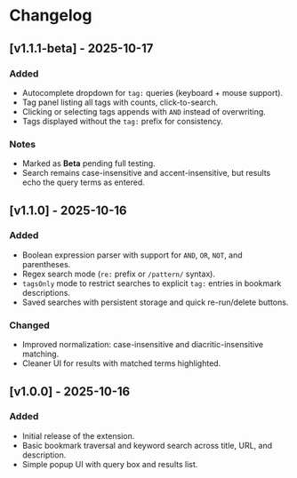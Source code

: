# Changelog

## [v1.1.1-beta] - 2025-10-17
### Added
- Autocomplete dropdown for `tag:` queries (keyboard + mouse support).
- Tag panel listing all tags with counts, click-to-search.
- Clicking or selecting tags appends with `AND` instead of overwriting.
- Tags displayed without the `tag:` prefix for consistency.

### Notes
- Marked as **Beta** pending full testing.
- Search remains case-insensitive and accent-insensitive, but results echo the query terms as entered.

## [v1.1.0] - 2025-10-16
### Added
- Boolean expression parser with support for `AND`, `OR`, `NOT`, and parentheses.
- Regex search mode (`re:` prefix or `/pattern/` syntax).
- `tagsOnly` mode to restrict searches to explicit `tag:` entries in bookmark descriptions.
- Saved searches with persistent storage and quick re-run/delete buttons.

### Changed
- Improved normalization: case-insensitive and diacritic-insensitive matching.
- Cleaner UI for results with matched terms highlighted.

## [v1.0.0] - 2025-10-16
### Added
- Initial release of the extension.
- Basic bookmark traversal and keyword search across title, URL, and description.
- Simple popup UI with query box and results list.
